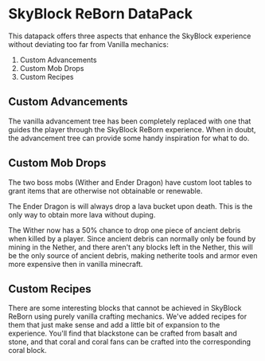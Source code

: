 # SkyBlock ReBorn DataPack

This datapack offers three aspects that enhance the SkyBlock experience without deviating too far from Vanilla mechanics:
1. Custom Advancements
2. Custom Mob Drops
3. Custom Recipes

## Custom Advancements

The vanilla advancement tree has been completely replaced with one that guides the player through the SkyBlock ReBorn experience. When in doubt, the advancement tree can provide some handy inspiration for what to do.

## Custom Mob Drops

The two boss mobs (Wither and Ender Dragon) have custom loot tables to grant items that are otherwise not obtainable or renewable.

The Ender Dragon is will always drop a lava bucket upon death. This is the only way to obtain more lava without duping.

The Wither now has a 50% chance to drop one piece of ancient debris when killed by a player. Since ancient debris can normally only be found by mining in the Nether, and there aren't any blocks left in the Nether, this will be the only source of ancient debris, making netherite tools and armor even more expensive then in vanilla minecraft.

## Custom Recipes

There are some interesting blocks that cannot be achieved in SkyBlock ReBorn using purely vanilla crafting mechanics. We've added recipes for them that just make sense and add a little bit of expansion to the experience. You'll find that blackstone can be crafted from basalt and stone, and that coral and coral fans can be crafted into the corresponding coral block.
